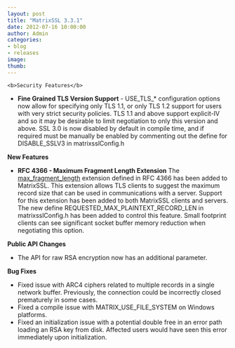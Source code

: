```yaml
---
layout: post
title: "MatrixSSL 3.3.1"
date: 2012-07-16 10:00:00
author: Admin
categories:
- blog
- releases
image:
thumb:
---
```

	<b>Security Features</b>
<ul>
<li><b>Fine Grained TLS Version Support</b> - USE_TLS_* configuration options now allow for specifying only TLS 1.1, or only TLS 1.2 support for users with very strict security policies. TLS 1.1 and above support explicit-IV and so it may be desirable to limit negotiation to only this version and above. SSL 3.0 is now disabled
by default in compile time, and if required must be manually be enabled by commenting out the define for
DISABLE_SSLV3 in matrixsslConfig.h
</li>
</ul>
<b>New Features</b>
<ul>
<li><b>RFC 4366 - Maximum Fragment Length Extension</b> The <a href="http://www.ietf.org/rfc/rfc4366.txt" target=_new>max_fragment_length</a> extension defined in RFC 4366 has been added to MatrixSSL. This extension allows TLS clients to suggest the maximum record size that can be used in communications with a server. Support for this extension has been added to both MatrixSSL clients and servers. The new define REQUESTED_MAX_PLAINTEXT_RECORD_LEN in matrixsslConfig.h has been added to control this feature. Small footprint clients can see significant socket buffer memory reduction when negotiating this option.</li>
</ul>
<p/>
<b>Public API Changes</b>
<ul>
<li>The API for raw RSA encryption now has an additional parameter.</li>
</ul>
<p/>
<b>Bug Fixes</b>
<ul>
<li>Fixed issue with ARC4 ciphers related to multiple records in a single network buffer. Previously, the connection could be incorrectly closed prematurely in some cases.</li>
<li>Fixed a compile issue with MATRIX_USE_FILE_SYSTEM on Windows platforms.</li>
<li>Fixed an initialization issue with a potential double free in an error path loading an RSA key from disk. Affected users would have seen this error immediately upon initialization.</li>
</ul>
<br/>
